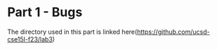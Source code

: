 # Part 1 - Bugs
The directory used in this part is linked here(https://github.com/ucsd-cse15l-f23/lab3)
